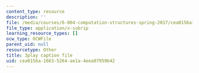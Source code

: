 ```yaml
---
content_type: resource
description: ''
file: /media/courses/6-004-computation-structures-spring-2017/cea0156a16635264ae1a4eea07959b42_m42nkRJwCKY.vtt
file_type: application/x-subrip
learning_resource_types: []
ocw_type: OCWFile
parent_uid: null
resourcetype: Other
title: 3play caption file
uid: cea0156a-1663-5264-ae1a-4eea07959b42
---
```

